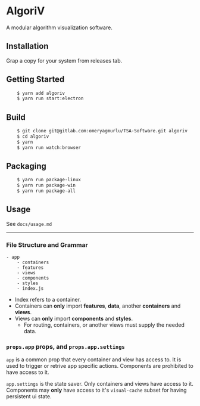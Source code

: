 # AlgoriV

A modular algorithm visualization software.

## Installation

Grap a copy for your system from releases tab.

## Getting Started

```bash
	$ yarn add algoriv
	$ yarn run start:electron
```

## Build

```bash
	$ git clone git@gitlab.com:omeryagmurlu/TSA-Software.git algoriv
	$ cd algoriv
	$ yarn
	$ yarn run watch:browser
```

## Packaging

```bash
	$ yarn run package-linux
	$ yarn run package-win
	$ yarn run package-all
```

## Usage

See `docs/usage.md`

---

### File Structure and Grammar

```
- app
	- containers
	- features
	- views
	- components
	- styles
	- index.js
```

- Index refers to a container.
- Containers can **only** import **features**, **data**, another **containers** and **views**.
- Views can **only** import **components** and **styles**.
	- For routing, containers, or another views must supply the needed data.

### `props.app` props, and `props.app.settings`

`app` is a common prop that every container and view has access to. It is used to trigger or retrive app specific actions. Components are prohibited to have access to it.

`app.settings` is the state saver. Only containers and views have access to it. Components may **only** have access to it's `visual-cache` subset for having persistent ui state.
